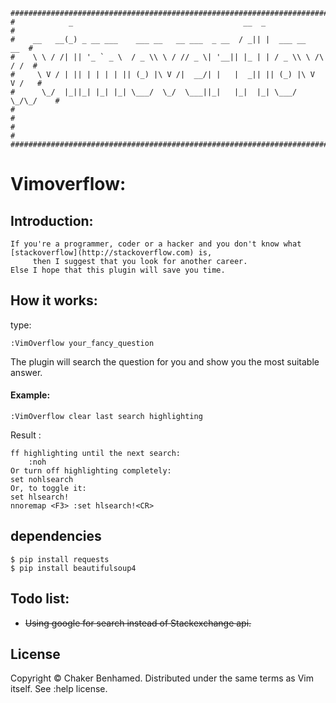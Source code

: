    #############################################################################
    #            _                                      __  _                   #
    #    __   __(_) _ __ ___    ___ __   __ ___  _ __  / _|| |  ___ __      __  #
    #    \ \ / /| || '_ ` _ \  / _ \\ \ / // _ \| '__|| |_ | | / _ \\ \ /\ / /  #
    #     \ V / | || | | | | || (_) |\ V /|  __/| |   |  _|| || (_) |\ V  V /   #
    #      \_/  |_||_| |_| |_| \___/  \_/  \___||_|   |_|  |_| \___/  \_/\_/    #
    #                                                                           #     
    #                                                                           #     
    #############################################################################

# Vimoverflow:

## Introduction: 

	If you're a programmer, coder or a hacker and you don't know what
	[stackoverflow](http://stackoverflow.com) is,
		 then I suggest that you look for another career. 
	Else I hope that this plugin will save you time.

## How it works: 

type: 

    :VimOverflow your_fancy_question

The plugin will search the question for you and show you the most suitable  answer.

#### Example:

    :VimOverflow clear last search highlighting

Result :

    ff highlighting until the next search:
        :noh
    Or turn off highlighting completely: 
    set nohlsearch 
    Or, to toggle it: 
    set hlsearch!  
    nnoremap <F3> :set hlsearch!<CR>

## dependencies

    $ pip install requests
    $ pip install beautifulsoup4   



## Todo list:
- ~~Using google for search instead of Stackexchange api.~~

## License 
Copyright © Chaker Benhamed. Distributed under the same terms as Vim itself. See :help
license.
